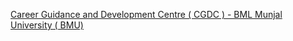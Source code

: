 [Career Guidance and Development Centre ( CGDC ) - BML Munjal University ( BMU)](https://qi.tc/qi/116091)